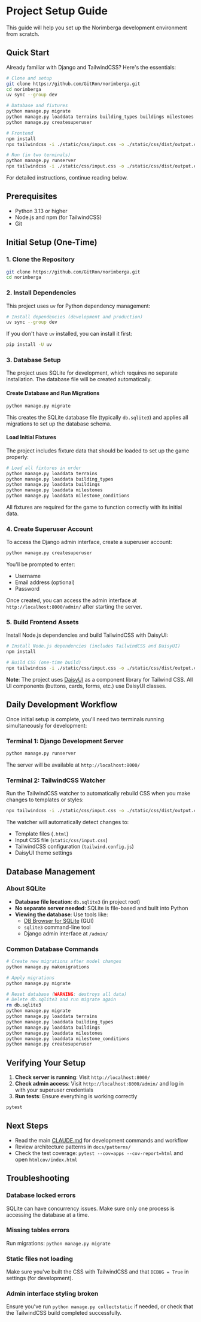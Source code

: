 # Project Setup Guide

This guide will help you set up the Norimberga development environment from scratch.

## Quick Start

Already familiar with Django and TailwindCSS? Here's the essentials:

```bash
# Clone and setup
git clone https://github.com/GitRon/norimberga.git
cd norimberga
uv sync --group dev

# Database and fixtures
python manage.py migrate
python manage.py loaddata terrains building_types buildings milestones milestone_conditions
python manage.py createsuperuser

# Frontend
npm install
npx tailwindcss -i ./static/css/input.css -o ./static/css/dist/output.css

# Run (in two terminals)
python manage.py runserver
npx tailwindcss -i ./static/css/input.css -o ./static/css/dist/output.css --watch
```

For detailed instructions, continue reading below.

## Prerequisites

- Python 3.13 or higher
- Node.js and npm (for TailwindCSS)
- Git

## Initial Setup (One-Time)

### 1. Clone the Repository

```bash
git clone https://github.com/GitRon/norimberga.git
cd norimberga
```

### 2. Install Dependencies

This project uses `uv` for Python dependency management:

```bash
# Install dependencies (development and production)
uv sync --group dev
```

If you don't have `uv` installed, you can install it first:
```bash
pip install -U uv
```

### 3. Database Setup

The project uses SQLite for development, which requires no separate installation. The database file will be created automatically.

#### Create Database and Run Migrations

```bash
python manage.py migrate
```

This creates the SQLite database file (typically `db.sqlite3`) and applies all migrations to set up the database schema.

#### Load Initial Fixtures

The project includes fixture data that should be loaded to set up the game properly:

```bash
# Load all fixtures in order
python manage.py loaddata terrains
python manage.py loaddata building_types
python manage.py loaddata buildings
python manage.py loaddata milestones
python manage.py loaddata milestone_conditions
```

All fixtures are required for the game to function correctly with its initial data.

### 4. Create Superuser Account

To access the Django admin interface, create a superuser account:

```bash
python manage.py createsuperuser
```

You'll be prompted to enter:
- Username
- Email address (optional)
- Password

Once created, you can access the admin interface at `http://localhost:8000/admin/` after starting the server.

### 5. Build Frontend Assets

Install Node.js dependencies and build TailwindCSS with DaisyUI:

```bash
# Install Node.js dependencies (includes TailwindCSS and DaisyUI)
npm install

# Build CSS (one-time build)
npx tailwindcss -i ./static/css/input.css -o ./static/css/dist/output.css
```

**Note**: The project uses [DaisyUI](https://daisyui.com/) as a component library for Tailwind CSS. All UI components (buttons, cards, forms, etc.) use DaisyUI classes.

## Daily Development Workflow

Once initial setup is complete, you'll need two terminals running simultaneously for development:

### Terminal 1: Django Development Server

```bash
python manage.py runserver
```

The server will be available at `http://localhost:8000/`

### Terminal 2: TailwindCSS Watcher

Run the TailwindCSS watcher to automatically rebuild CSS when you make changes to templates or styles:

```bash
npx tailwindcss -i ./static/css/input.css -o ./static/css/dist/output.css --watch
```

The watcher will automatically detect changes to:
- Template files (`.html`)
- Input CSS file (`static/css/input.css`)
- TailwindCSS configuration (`tailwind.config.js`)
- DaisyUI theme settings

## Database Management

### About SQLite

- **Database file location**: `db.sqlite3` (in project root)
- **No separate server needed**: SQLite is file-based and built into Python
- **Viewing the database**: Use tools like:
  - [DB Browser for SQLite](https://sqlitebrowser.org/) (GUI)
  - `sqlite3` command-line tool
  - Django admin interface at `/admin/`

### Common Database Commands

```bash
# Create new migrations after model changes
python manage.py makemigrations

# Apply migrations
python manage.py migrate

# Reset database (WARNING: destroys all data)
# Delete db.sqlite3 and run migrate again
rm db.sqlite3
python manage.py migrate
python manage.py loaddata terrains
python manage.py loaddata building_types
python manage.py loaddata buildings
python manage.py loaddata milestones
python manage.py loaddata milestone_conditions
python manage.py createsuperuser
```

## Verifying Your Setup

1. **Check server is running**: Visit `http://localhost:8000/`
2. **Check admin access**: Visit `http://localhost:8000/admin/` and log in with your superuser credentials
3. **Run tests**: Ensure everything is working correctly

```bash
pytest
```

## Next Steps

- Read the main [CLAUDE.md](../../CLAUDE.md) for development commands and workflow
- Review architecture patterns in `docs/patterns/`
- Check the test coverage: `pytest --cov=apps --cov-report=html` and open `htmlcov/index.html`

## Troubleshooting

### Database locked errors
SQLite can have concurrency issues. Make sure only one process is accessing the database at a time.

### Missing tables errors
Run migrations: `python manage.py migrate`

### Static files not loading
Make sure you've built the CSS with TailwindCSS and that `DEBUG = True` in settings (for development).

### Admin interface styling broken
Ensure you've run `python manage.py collectstatic` if needed, or check that the TailwindCSS build completed successfully.
